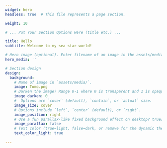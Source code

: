 ```yaml
---
widget: hero
headless: true  # This file represents a page section.

weight: 10

# ... Put Your Section Options Here (title etc.) ...

title: Hello
subtitle: Welcome to my sea star world!

# Hero image (optional). Enter filename of an image in the assets/media/ folder.
hero_media: ''

# Section design
design:
  background:
    # Name of image in `assets/media/`.
    image: Tomo.png
    # Darken the image? Range 0-1 where 0 is transparent and 1 is opaque.
    image_darken: 0
    #  Options are `cover` (default), `contain`, or `actual` size.
    image_size: cover
    # Options include `left`, `center` (default), or `right`.
    image_position: right
    # Use a fun parallax-like fixed background effect on desktop? true/false
    image_parallax: false
    # Text color (true=light, false=dark, or remove for the dynamic theme color).
    text_color_light: true
    
---
```



